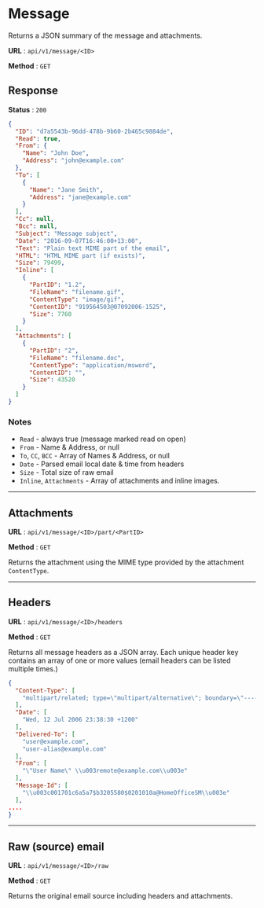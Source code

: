 # Message

Returns a JSON summary of the message and attachments.

**URL** : `api/v1/message/<ID>`

**Method** : `GET`

## Response

**Status** : `200`

```json
{
  "ID": "d7a5543b-96dd-478b-9b60-2b465c9884de",
  "Read": true,
  "From": {
    "Name": "John Doe",
    "Address": "john@example.com"
  },
  "To": [
    {
      "Name": "Jane Smith",
      "Address": "jane@example.com"
    }
  ],
  "Cc": null,
  "Bcc": null,
  "Subject": "Message subject",
  "Date": "2016-09-07T16:46:00+13:00",
  "Text": "Plain text MIME part of the email",
  "HTML": "HTML MIME part (if exists)",
  "Size": 79499,
  "Inline": [
    {
      "PartID": "1.2",
      "FileName": "filename.gif",
      "ContentType": "image/gif",
      "ContentID": "919564503@07092006-1525",
      "Size": 7760
    }
  ],
  "Attachments": [
    {
      "PartID": "2",
      "FileName": "filename.doc",
      "ContentType": "application/msword",
      "ContentID": "",
      "Size": 43520
    }
  ]
}
```
### Notes

- `Read` - always true (message marked read on open)
- `From` - Name & Address, or null
- `To`, `CC`, `BCC` - Array of Names & Address, or null
- `Date` - Parsed email local date & time from headers
- `Size` - Total size of raw email
- `Inline`, `Attachments` - Array of attachments and inline images.


---
## Attachments

**URL** : `api/v1/message/<ID>/part/<PartID>`

**Method** : `GET`

Returns the attachment using the MIME type provided by the attachment `ContentType`.

---
## Headers

**URL** : `api/v1/message/<ID>/headers`

**Method** : `GET`

Returns all message headers as a JSON array.
Each unique header key contains an array of one or more values (email headers can be listed multiple times.)

```json
{
  "Content-Type": [
    "multipart/related; type=\"multipart/alternative\"; boundary=\"----=_NextPart_000_0013_01C6A60C.47EEAB80\""
  ],
  "Date": [
    "Wed, 12 Jul 2006 23:38:30 +1200"
  ],
  "Delivered-To": [
    "user@example.com",
    "user-alias@example.com"
  ],
  "From": [
    "\"User Name\" \\u003remote@example.com\\u003e"
  ],
  "Message-Id": [
    "\\u003c001701c6a5a7$b3205580$0201010a@HomeOfficeSM\\u003e"
  ],
....
}
```


---
## Raw (source) email

**URL** : `api/v1/message/<ID>/raw`

**Method** : `GET`

Returns the original email source including headers and attachments.

